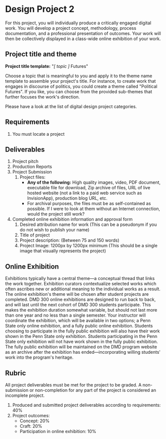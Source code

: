 # Design Project 2

For this project, you will individually produce a critically engaged digital work. You will develop a project concept, methodology, process documentation, and a professional presentation of outcomes. Your work will then be collectively displayed in a class-wide online exhibition of your work.

## Project title and theme

**Project title template:** "_\[ topic \]_ Futures"

Choose a topic that is meaningful to you and apply it to the theme name template to assemble your project's title. For instance, to create work that engages in discourse of politics, you could create a theme called "Political Futures". If you like, you can choose from the provided sub-themes that further focuses the work's direction.

Please have a look at the list of digital design project categories.

## Requirements

1. You must locate a project 

## Deliverables

1. Project pitch
2. Production Reports
3. Project Submission
   1. Project files:
      * **Any of the following:** High quality images, video, PDF document, executable file for download, Zip archive of files, URL of live hosted website \(not a link to a paid web service such as InvisionApp\), production blog URL, etc.
      * For archival purposes, the files must be as self-contained as possible. If I were to look at them without an Internet connection, would the project still work?
4. Completed online exhibition information and approval form
   1. Desired attribution name for work \(This can be a pseudonym if you do not wish to publish your name\)
   2. Title of project
   3. Project description: \(Between 75 and 150 words\)
   4. Project Image: 1200px by 1200px minimum \(This should be a single image that visually represents the project\)

## Online Exhibition

Exhibitions typically have a central theme—a conceptual thread that links the work together. Exhibition curators contextualize selected works which often ascribes new or additional meaning to the individual works as a result. The online exhibition's theme will be chosen after student projects are completed. DMD 300 online exhibitions are designed to run back to back, and will last until the next cohort of DMD 300 students participate. This makes the exhibition duration somewhat variable, but should not last more than one year and no less than a single semester. Your instructor will coordinate the exhibition, which will be available in two options; a Penn State only online exhibition, and a fully public online exhibition. Students choosing to participate in the fully public exhibition will also have their work shown in the Penn State only exhibition. Students participating in the Penn State only exhibition will not have work shown in the fully public exhibition. The fully public exhibition will be maintained on the DMD program website as an archive after the exhibition has ended—incorporating willing students' work into the program's heritage.

## Rubric

All project deliverables must be met for the project to be graded. A non-submission or non-completion for any part of the project is considered an incomplete project.

1. Produced and submitted project deliverables according to requirements: 40%
2. Project outcomes: 
   * Concept: 20%
   * Craft: 20%
   * Participation in online exhibition: 10%



